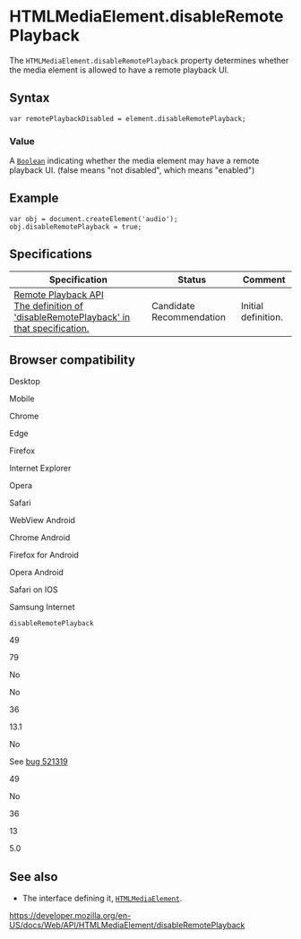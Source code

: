 # HTMLMediaElement.disableRemotePlayback

The `HTMLMediaElement.disableRemotePlayback` property determines whether the media element is allowed to have a remote playback UI.

## Syntax

    var remotePlaybackDisabled = element.disableRemotePlayback;

### Value

A [`Boolean`](https://developer.mozilla.org/en-US/docs/Web/JavaScript/Reference/Global_Objects/Boolean) indicating whether the media element may have a remote playback UI. (false means "not disabled", which means "enabled")

## Example

    var obj = document.createElement('audio');
    obj.disableRemotePlayback = true;

## Specifications

<table><thead><tr class="header"><th>Specification</th><th>Status</th><th>Comment</th></tr></thead><tbody><tr class="odd"><td><a href="https://w3c.github.io/remote-playback/#the-disableremoteplayback-attribute">Remote Playback API<br />
<span class="small">The definition of 'disableRemotePlayback' in that specification.</span></a></td><td><span class="spec-cr">Candidate Recommendation</span></td><td>Initial definition.</td></tr></tbody></table>

## Browser compatibility

Desktop

Mobile

Chrome

Edge

Firefox

Internet Explorer

Opera

Safari

WebView Android

Chrome Android

Firefox for Android

Opera Android

Safari on IOS

Samsung Internet

`disableRemotePlayback`

49

79

No

No

36

13.1

No

See [bug 521319](https://crbug.com/521319)

49

No

36

13

5.0

## See also

- The interface defining it, [`HTMLMediaElement`](../htmlmediaelement).

<a href="https://developer.mozilla.org/en-US/docs/Web/API/HTMLMediaElement/disableRemotePlayback" class="_attribution-link">https://developer.mozilla.org/en-US/docs/Web/API/HTMLMediaElement/disableRemotePlayback</a>
